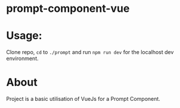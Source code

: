 # prompt-component-vue

# Usage:
  Clone repo, `cd` to `./prompt` and run `npm run dev` for the localhost dev environment.

# About
  Project is a basic utilisation of VueJs for a Prompt Component.